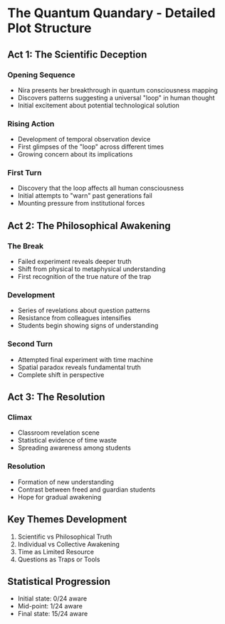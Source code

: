 # The Quantum Quandary - Detailed Plot Structure

## Act 1: The Scientific Deception
### Opening Sequence
- Nira presents her breakthrough in quantum consciousness mapping
- Discovers patterns suggesting a universal "loop" in human thought
- Initial excitement about potential technological solution

### Rising Action
- Development of temporal observation device
- First glimpses of the "loop" across different times
- Growing concern about its implications

### First Turn
- Discovery that the loop affects all human consciousness
- Initial attempts to "warn" past generations fail
- Mounting pressure from institutional forces

## Act 2: The Philosophical Awakening
### The Break
- Failed experiment reveals deeper truth
- Shift from physical to metaphysical understanding
- First recognition of the true nature of the trap

### Development
- Series of revelations about question patterns
- Resistance from colleagues intensifies
- Students begin showing signs of understanding

### Second Turn
- Attempted final experiment with time machine
- Spatial paradox reveals fundamental truth
- Complete shift in perspective

## Act 3: The Resolution
### Climax
- Classroom revelation scene
- Statistical evidence of time waste
- Spreading awareness among students

### Resolution
- Formation of new understanding
- Contrast between freed and guardian students
- Hope for gradual awakening

## Key Themes Development
1. Scientific vs Philosophical Truth
2. Individual vs Collective Awakening
3. Time as Limited Resource
4. Questions as Traps or Tools

## Statistical Progression
- Initial state: 0/24 aware
- Mid-point: 1/24 aware
- Final state: 15/24 aware
